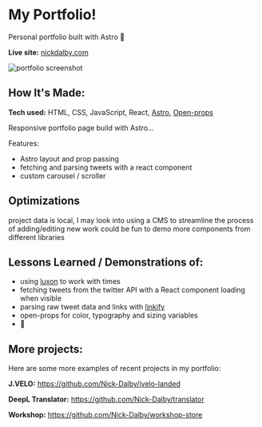 # My Portfolio!

Personal portfolio built with Astro 🚀

**Live site:** [nickdalby.com](https://nickdalby.com/)

![portfolio screenshot](https://user-images.githubusercontent.com/99472735/195832051-2ceff08c-eefa-4c07-8381-a0a9c6cef740.jpeg)

## How It's Made:

**Tech used:** HTML, CSS, JavaScript, React, [Astro](https://astro.build/), [Open-props](https://open-props.style/)

Responsive portfolio page build with Astro...

Features:

- Astro layout and prop passing
- fetching and parsing tweets with a react component
- custom carousel / scroller

## Optimizations

project data is local, I may look into using a CMS to streamline the process of adding/editing new work
could be fun to demo more components from different libraries

## Lessons Learned / Demonstrations of:

- using [luxon](https://github.com/moment/luxon/) to work with times
- fetching tweets from the twitter API with a React component loading when visible
- parsing raw tweet data and links with [linkify](https://github.com/Hypercontext/linkifyjs)
- open-props for color, typography and sizing variables
- 👀

## More projects:

Here are some more examples of recent projects in my portfolio:

**J.VELO:** https://github.com/Nick-Dalby/jvelo-landed

**DeepL Translator:** https://github.com/Nick-Dalby/translator

**Workshop:** https://github.com/Nick-Dalby/workshop-store

